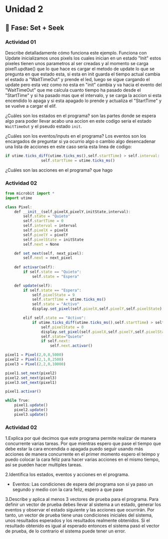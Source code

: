 # Unidad 2

## 🔎 Fase: Set + Seek

### Actividad 01

Describe detalladamente cómo funciona este ejemplo.
Funciona con Update inicializamos unos pixels los cuales inician en un estado "Init" estos pixeles tienen unos parametros al ser creadas y al momento se carga pixel1.updtae() que lo que hace es cargar el metodo de update lo que se pregunta en que estado esta, si esta en init guarda el tiempo actual cambia el estado a "WaitTimeOut" y prende el led, luego se sigue cargando el update pero esta vez como no esta en "init" cambia y va hacia el evento del "WaitTimeOut" que me calcula cuanto tiempo ha pasado desde el "StartTime" y si ha pasado mas que el intervalo, y se carga la accion si esta encendido lo apaga y si esta apagado lo prende y actualiza el "StartTime" y se vuelve a cargar el elif.

¿Cuáles son los estados en el programa?
son las partes donde se espera algo para poder llevar acabo una accion en este codigo seria el estado `WaitTimeOut` y el pseudo estado `init`.

¿Cuáles son los eventos/inputs en el programa?
Los eventos son los encargados de preguntar si ya ocurrio algo o cambio algo desencadenar una lista de acciones en este caso seria esta linea de codigo:
```javascript
if utime.ticks_diff(utime.ticks_ms(),self.startTime) > self.interval:
                self.startTime = utime.ticks_ms()
```

¿Cuáles son las acciones en el programa?
que hago

### Actividad 02

```javascript
from microbit import *
import utime

class Pixel:
    def __init__(self,pixelX,pixelY,initState,interval):
        self.state = "Quieto"
        self.startTime = 0
        self.interval = interval
        self.pixelX = pixelX
        self.pixelY = pixelY
        self.pixelState = initState
        self.next = None

    def set_next(self, next_pixel):
        self.next = next_pixel
           
    def activar(self):
        if self.state == "Quieto":
            self.state = "Espera"

    def update(self):
        if self.state == "Espera":
            self.pixelState = 9
            self.startTime = utime.ticks_ms()
            self.state = "Activo"
            display.set_pixel(self.pixelX,self.pixelY,self.pixelState)

        elif self.state == "Activo":
            if utime.ticks_diff(utime.ticks_ms(),self.startTime) > self.interval:
                self.pixelState = 0
                display.set_pixel(self.pixelX,self.pixelY,self.pixelState)
                self.state="Quieto"
                if self.next:
                    self.next.activar()

pixel1 = Pixel(2,0,0,5000)
pixel2 = Pixel(2,1,0,2500)
pixel3 = Pixel(2,2,0,10000)

pixel1.set_next(pixel2)
pixel2.set_next(pixel3)
pixel3.set_next(pixel1)

pixel1.activar()

while True:
    pixel1.update()
    pixel2.update()
    pixel3.update()
```
### Actividad 02
1.Explica por qué decimos que este programa permite realizar de manera concurrente varias tareas.
Por que mientras espero que pase el tiempo que debe estar la cara encendida o apagada puedo seguir usando más acciones de manera concurrente en el primer momento  espero el teimpo y puedo colocar la cara feliz para hacer varias acciones en el mismo tiempo, asi se pueden hacer multiples tareas.

2.Identifica los estados, eventos y acciones en el programa.
- Eventos:
Las condiciones de espera del programa son si ya paso un segundo y medio con la cara feliz, espero a que pase 

3.Describe y aplica al menos 3 vectores de prueba para el programa. Para definir un vector de prueba debes llevar al sistema a un estado, generar los eventos y observar el estado siguiente y las acciones que ocurrirán. Por tanto, un vector de prueba tiene unas condiciones iniciales del sistema, unos resultados esperados y los resultados realmente obtenidos. Si el resultado obtenido es igual al esperado entonces el sistema pasó el vector de prueba, de lo contrario el sistema puede tener un error.

